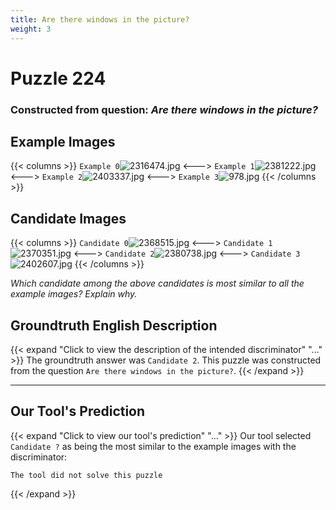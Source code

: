 ```yaml
---
title: Are there windows in the picture?
weight: 3
---
```


# Puzzle 224
### Constructed from question: _Are there windows in the picture?_


## Example Images
{{< columns >}}
`Example 0`![2316474.jpg](/gqa_images/2316474.jpg)
<--->
`Example 1`![2381222.jpg](/gqa_images/2381222.jpg)
<--->
`Example 2`![2403337.jpg](/gqa_images/2403337.jpg)
<--->
`Example 3`![978.jpg](/gqa_images/978.jpg)
{{< /columns >}}

## Candidate Images
{{< columns >}}
`Candidate 0`![2368515.jpg](/gqa_images/2368515.jpg)
<--->
`Candidate 1`![2370351.jpg](/gqa_images/2370351.jpg)
<--->
`Candidate 2`![2380738.jpg](/gqa_images/2380738.jpg)
<--->
`Candidate 3`![2402607.jpg](/gqa_images/2402607.jpg)
{{< /columns >}}

*Which candidate among the above candidates is most similar to all the example images? Explain why.*

## Groundtruth English Description

{{< expand "Click to view the description of the intended discriminator" "..." >}}
The groundtruth answer was `Candidate 2`. This puzzle was constructed from the question `Are there windows in the picture?`.
{{< /expand >}}

---

## Our Tool's Prediction

{{< expand "Click to view our tool's prediction" "..." >}}
Our tool selected `Candidate ?` as being the most similar to the example images with the discriminator:
```plaintext
The tool did not solve this puzzle
```
{{< /expand >}}
